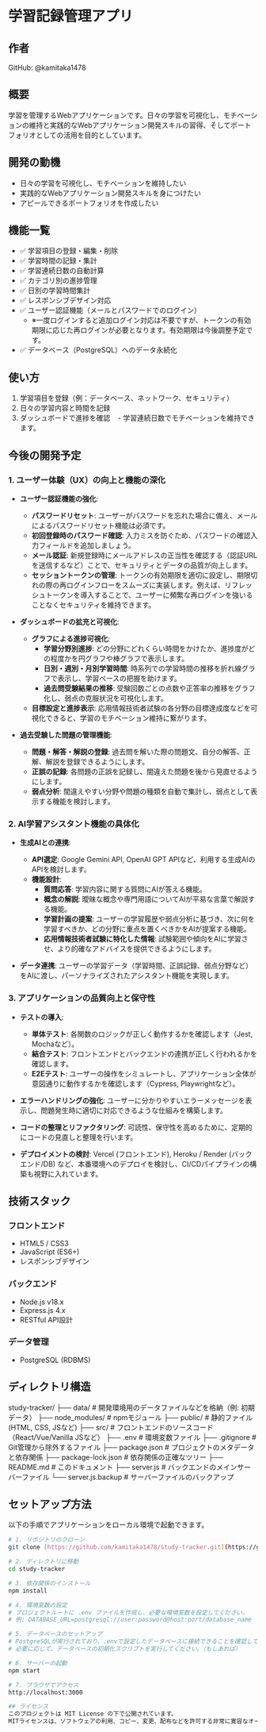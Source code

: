 # 学習記録管理アプリ

## 作者
GitHub: @kamitaka1478

## 概要
学習を管理するWebアプリケーションです。日々の学習を可視化し、モチベーションの維持と実践的なWebアプリケーション開発スキルの習得、そしてポートフォリオとしての活用を目的としています。

## 開発の動機
- 日々の学習を可視化し、モチベーションを維持したい
- 実践的なWebアプリケーション開発スキルを身につけたい
- アピールできるポートフォリオを作成したい

## 機能一覧
- ✅ 学習項目の登録・編集・削除
- ✅ 学習時間の記録・集計
- ✅ 学習連続日数の自動計算
- ✅ カテゴリ別の進捗管理
- ✅ 日別の学習時間集計
- ✅ レスポンシブデザイン対応
- ✅ ユーザー認証機能（メールとパスワードでのログイン）
    - ※一度ログインすると追加ログイン対応は不要ですが、トークンの有効期限に応じた再ログインが必要となります。有効期限は今後調整予定です。
- ✅ データベース（PostgreSQL）へのデータ永続化

## 使い方
1. 学習項目を登録（例：データベース、ネットワーク、セキュリティ）
2. 日々の学習内容と時間を記録
3. ダッシュボードで進捗を確認
   - 学習連続日数でモチベーションを維持できます。

## 今後の開発予定
### 1. ユーザー体験（UX）の向上と機能の深化
* **ユーザー認証機能の強化**:
    * **パスワードリセット**: ユーザーがパスワードを忘れた場合に備え、メールによるパスワードリセット機能は必須です。
    * **初回登録時のパスワード確認**: 入力ミスを防ぐため、パスワードの確認入力フィールドを追加しましょう。
    * **メール認証**: 新規登録時にメールアドレスの正当性を確認する（認証URLを送信するなど）ことで、セキュリティとデータの品質が向上します。
    * **セッショントークンの管理**: トークンの有効期限を適切に設定し、期限切れの際の再ログインフローをスムーズに実装します。例えば、リフレッシュトークンを導入することで、ユーザーに頻繁な再ログインを強いることなくセキュリティを維持できます。

* **ダッシュボードの拡充と可視化**:
    * **グラフによる進捗可視化**:
        * **学習分野別進捗**: どの分野にどれくらい時間をかけたか、進捗度がどの程度かを円グラフや棒グラフで表示します。
        * **日別・週別・月別学習時間**: 時系列での学習時間の推移を折れ線グラフで表示し、学習ペースの把握を助けます。
        * **過去問受験結果の推移**: 受験回数ごとの点数や正答率の推移をグラフ化し、弱点の克服状況を可視化します。
    * **目標設定と進捗表示**: 応用情報技術者試験の各分野の目標達成度などを可視化できると、学習のモチベーション維持に繋がります。

* **過去受験した問題の管理機能**:
    * **問題・解答・解説の登録**: 過去問を解いた際の問題文、自分の解答、正解、解説を登録できるようにします。
    * **正誤の記録**: 各問題の正誤を記録し、間違えた問題を後から見直せるようにします。
    * **弱点分析**: 間違えやすい分野や問題の種類を自動で集計し、弱点として表示する機能を検討します。


### 2. AI学習アシスタント機能の具体化
* **生成AIとの連携**:
    * **API選定**: Google Gemini API, OpenAI GPT APIなど、利用する生成AIのAPIを検討します。
    * **機能設計**:
        * **質問応答**: 学習内容に関する質問にAIが答える機能。
        * **概念の解説**: 曖昧な概念や専門用語についてAIが平易な言葉で解説する機能。
        * **学習計画の提案**: ユーザーの学習履歴や弱点分析に基づき、次に何を学習すべきか、どの分野に重点を置くべきかをAIが提案する機能。
        * **応用情報技術者試験に特化した情報**: 試験範囲や傾向をAIに学習させ、より的確なアドバイスを提供できるようにします。

* **データ連携**: ユーザーの学習データ（学習時間、正誤記録、弱点分野など）をAIに渡し、パーソナライズされたアシスタント機能を実現します。


### 3. アプリケーションの品質向上と保守性
* **テストの導入**:
    * **単体テスト**: 各関数のロジックが正しく動作するかを確認します（Jest, Mochaなど）。
    * **結合テスト**: フロントエンドとバックエンドの連携が正しく行われるかを確認します。
    * **E2Eテスト**: ユーザーの操作をシミュレートし、アプリケーション全体が意図通りに動作するかを確認します（Cypress, Playwrightなど）。

* **エラーハンドリングの強化**: ユーザーに分かりやすいエラーメッセージを表示し、問題発生時に適切に対応できるような仕組みを構築します。

* **コードの整理とリファクタリング**: 可読性、保守性を高めるために、定期的にコードの見直しと整理を行います。

* **デプロイメントの検討**: Vercel (フロントエンド), Heroku / Render (バックエンド/DB) など、本番環境へのデプロイを検討し、CI/CDパイプラインの構築も視野に入れています。

## 技術スタック
### フロントエンド
- HTML5 / CSS3
- JavaScript (ES6+)
- レスポンシブデザイン

### バックエンド
- Node.js v18.x
- Express.js 4.x
- RESTful API設計

### データ管理
- PostgreSQL (RDBMS)

## ディレクトリ構造
study-tracker/
├── data/                    # 開発環境用のデータファイルなどを格納（例: 初期データ）
├── node_modules/            # npmモジュール
├── public/                  # 静的ファイル (HTML, CSS, JSなど)
├── src/                     # フロントエンドのソースコード（React/Vue/Vanilla JSなど）
├── .env                     # 環境変数ファイル
├── .gitignore               # Git管理から除外するファイル
├── package.json             # プロジェクトのメタデータと依存関係
├── package-lock.json        # 依存関係の正確なツリー
├── README.md                # このドキュメント
├── server.js                # バックエンドのメインサーバーファイル
└── server.js.backup         # サーバーファイルのバックアップ


## セットアップ方法
以下の手順でアプリケーションをローカル環境で起動できます。

```bash
# 1. リポジトリのクローン
git clone [https://github.com/kamitaka1478/study-tracker.git](https://github.com/kamitaka1478/study-tracker.git)

# 2. ディレクトリに移動
cd study-tracker

# 3. 依存関係のインストール
npm install

# 4. 環境変数の設定
# プロジェクトルートに .env ファイルを作成し、必要な環境変数を設定してください。
# 例: DATABASE_URL=postgresql://user:password@host:port/database_name

# 5. データベースのセットアップ
# PostgreSQLが実行されており、.envで設定したデータベースに接続できることを確認してください。
# 必要に応じて、データベースの初期化スクリプトを実行してください。（もしあれば）

# 6. サーバーの起動
npm start

# 7. ブラウザでアクセス
http://localhost:3000

## ライセンス
このプロジェクトは MIT License の下で公開されています。
MITライセンスは、ソフトウェアの利用、コピー、変更、配布などを許可する非常に寛容なオープンソースライセンスです。

